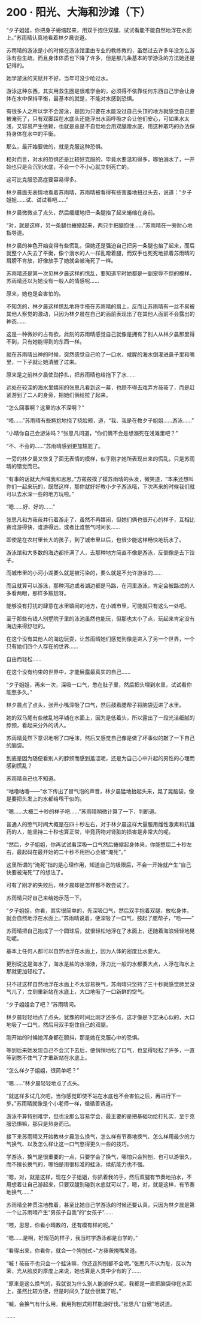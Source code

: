 # 200 · 阳光、大海和沙滩（下）

“夕子姐姐，你把身子蜷缩起来，用双手抱住双腿，试试看能不能自然地浮在水面上。”苏雨晴认真地看着林夕晨说道。

苏雨晴的游泳是小的时候在游泳馆里由专业的教练教的，虽然过去许多年没怎么游泳有些生疏，而且身体体质也下降了许多，但是那几条基本的学游泳的方法她还是记得的。

她学游泳的天赋并不好，当年可没少呛过水。

游泳这种东西，其实用救生圈是很难学会的，必须得不依靠任何东西自己学会让身体在水中保持平衡，最基本的就是，不能对水感到恐惧。

有很多人之所以学不会游泳，是因为只要在水能没过自己头顶的地方就感觉自己要被淹死了，只有双脚踩在水底头还能浮出水面呼吸才会让他们安心，可如果水太浅，又容易产生依赖，也就是总是不自觉地会用双腿蹬水底，用这种取巧的办法保持身体在水中的平衡。

那么，最开始要做的，就是克服这种恐惧。

相对而言，对水的恐惧还是比较好克服的，毕竟水要温和得多，哪怕溺水了，一开始也只是会沉到水底，不会一个不小心就立刻死亡的。

这可比克服恐高症要容易得多。

林夕晨面无表情地看着苏雨晴，苏雨晴被看得有些害羞地扭过头去，说道：“夕子姐姐……试、试试看吧……”

林夕晨微微点了点头，然后缓缓地把一条腿抬了起来蜷缩在身前。

“对，就是这样，另一条腿也蜷缩起来，两只手把腿抱住……”苏雨晴在一旁耐心地指导道。

林夕晨的神色开始变得有些慌乱，但她还是强迫自己把另一条腿也抬了起来，而后就整个人失去了平衡，像个溺水的人一样乱蹬着腿，而双手也死死地抓着苏雨晴的肩膀不肯放，好像放手了她就会被淹死了一样。

苏雨晴还是第一次见林夕晨这样的慌乱，要知道平时她都是一副宠辱不惊的模样，苏雨晴还以为她没有一般人的情感呢……

原来，她也是会害怕的。

不知怎的，林夕晨这样慌乱地将手搭在苏雨晴的肩上，反而让苏雨晴有一丝不易被其他人察觉的激动，只因为林夕晨在自己的面前表现出了在其他人面前不会露出的神态……

这是一种微妙的占有欲，此刻的苏雨晴感觉自己就像是拥有了别人从林夕晨那里得不到，只有她能得到的东西一样。

就在苏雨晴出神的时候，突然感觉自己呛了一口水，咸腥的海水倒灌进鼻子里和嘴里，一下子就让她清醒了过来。

原来是之前林夕晨使劲挣扎，把苏雨晴也给拖下了水……

远处在较深的海水里嬉闹的张思凡看到这一幕，也顾不得去戏弄方莜莜了，而是赶紧游到了二人的身旁，把她们俩给拉了起来。

“怎么回事啊？这里的水不深啊？”

“唔……”苏雨晴有些尴尬地挠了挠脸颊，道，“我、我是在教夕子姐姐……游泳……”

“小晴你自己会游泳吗？”张思凡问道，“你们俩不会是想溺死在浅滩里吧？”

“不、不会的……”苏雨晴感到更加尴尬了。

一旁的林夕晨又恢复了面无表情的模样，似乎刚才她所表现出来的慌乱，只是苏雨晴的错觉而已。

“有事的话就大声喊我和思思。”方莜莜摸了摸苏雨晴的头发，微笑道，“本来还想叫你们一起来玩的，既然这样，那你就好好教小夕子游泳哦，下次再来的时候我们就可以去水深一些的地方玩啦。”

“嗯……好、好的……”

张思凡和方莜莜并行着游走了，虽然不再嬉闹，但她们俩也很开心的样子，互相比赛谁游得快，谁游得远，或者比谁憋气时间长……

即使是在农村里长大的孩子，到了城市里以后，也很少能这样畅快地玩水了。

游泳馆和大多数的海边都挤满了人，去那种地方简直不像是游泳，反倒像是去下饺子。

而城市里的小河小湖要么就是被污染的，要么就是不允许游泳的……

而且就算可以游泳，那种河边或者湖边都是马路，在河里游泳，肯定会被路过的人多看两眼，那样多尴尬呀。

能够没有打扰的肆意在水里嬉闹的地方，在小城市里，可能就只有这么一处吧。

至于那些有钱人别墅院子里的泳池虽然也能玩，但那也太小了点，玩起来肯定没有海边来得舒坦的。

在这个没有其他人的海边玩耍，让苏雨晴她们感觉到像是进入了另一个世界，一个只有她们四个人存在的世界……

自由而轻松……

在这个没有约束的世界中，才能展露最真实的自己……

“夕子姐姐，再来一次，深吸一口气，憋在肚子里，然后把头埋到水里，试试看你能憋多久。”

林夕晨点了点头，张开小嘴深吸了口气，然后鼓着腮帮子将脑袋迈进了水里。

她的双马尾有些散乱地平铺在水面上，因为是低着头，所以露出了一段光洁细腻的脖颈，看起来分外的诱人。

苏雨晴竟然下意识地咽了口唾沫，然后又感觉自己像是做了坏事似的敲了一下自己的脑袋。

到底是因为随便看别人的脖颈而感到羞涩呢，还是为自己心中升起的男性的心理而感到慌乱？

苏雨晴自己也不知道。

“咕噜咕噜——”水下传出了冒气泡的声音，林夕晨猛地抬起头来，晃了晃脑袋，像是要把头发上的水都给甩干似的。

“嗯……大概二十秒的样子吧……”苏雨晴稍微计算了一下，判断道。

普通人的憋气时间大概是在四十秒左右，对于林夕晨这样大量服用雌性激素和抗雄药的人，能坚持二十秒也算正常，毕竟药物对肾脏的损害是非常大的呢。

“然后，夕子姐姐，你再试试看深吸一口气然后蜷缩起身体来，你能憋屈二十秒左右，最起码在最开始的二十秒不用担心会被“淹死”。”

这里所谓的“淹死”指的是心理作用，知道自己的极限后，不会一开始就产生“自己快要被淹死”了的想法了。

可有了刚才的失败后，林夕晨却是怎样都不敢尝试了。

苏雨晴只好自己来给她示范一下。

“夕子姐姐，你看，其实很简单的，先深吸口气，然后双手抱着双腿，放松身体，就会自然地浮在水面上。”苏雨晴说着，便深吸了一口气，鼓起了腮帮子，“哈——”

苏雨晴把自己抱成了一个圆球后，就很轻松地浮在了水面上，还随着海浪轻轻地晃动呢。

基本上任何人都可以自然地浮在水面上，因为人体的密度比水要大。

更别说这是海水了，海水是盐的水溶液，浮力比一般的水都要大点，人浮在海水上那就更加轻松了。

只不过这样自然地浮在水面上不太容易换气，苏雨晴只坚持了三十秒就感觉肺里没气儿了，立刻重新站在水底上，大口地吸了一口新鲜的空气。

“夕子姐姐会了吧？”苏雨晴问。

林夕晨轻轻地点了点头，犹豫的时间比刚才还多点，这才像是下定决心似的，大口地吸了一口气，然后用双手抱住自己的双腿。

刚开始的时候她浑身都在颤抖，那是她在克服心中的恐惧。

等到后来她发现自己不会沉下去后，便悄悄地松了口气，也显得轻松了许多，一直等到憋不住气了才重新站在水底上。

“怎么样夕子姐姐，很简单吧？”

“嗯……”林夕晨轻轻地点了点头。

“就这样多试几次吧，当你感觉即使不站在水底也不会害怕之后，再进行下一步。”苏雨晴就像是个小老师一样，循循善诱道。

游泳不算特别难学，但也没那么容易学会，最主要的是把基础功给打扎实，至于克服恐惧嘛，那只是热身而已。

接下来苏雨晴又开始教林夕晨怎么换气，怎么样有节奏地换气、怎么样用最少的力气换气、以及怎么样让这一口气憋得更久一些的技巧。

学游泳，换气是很重要的一点，只要学会了换气，哪怕只会狗刨，也可以游很久，而不擅长换气的，哪怕是用很标准的蛙泳，续航能力也不强。

“嗯，对，就是这样，现在夕子姐姐，你抓着我的手，然后双腿有节奏地拍水，不用想着让自己游起来，只要双腿别碰到水底就可以了，嗯，对，就是这样，有节奏地换气……”

苏雨晴全神贯注地教着，甚至比她自己学游泳的时候还要认真，只因为林夕晨是第一个让苏雨晴产生“男孩子自我”的“女孩子”……

“喂，思思，你看小晴教的，还有模有样的呢。”

“嗯……是啊，好规范的样子，我当时学游泳都是自学的。”

“看得出来，你看你，就会一个狗刨式~”方莜莜掩嘴笑道。

“嘁！莜莜不也只会一个蛙泳嘛，你还连狗刨都不会呢。”张思凡不以为耻，反以为荣，光从脸皮的厚度上来说，她也算是人类中少有的了……

“原来是这么换气的，我就说为什么别人能游好久呢，我都是一直把脑袋仰在水面上，虽然比较方便，但是时间久了就会很累了呢。”

“嘁，会换气有什么用，我用狗刨式照样能游好伐。”张思凡“自傲”地说道。

……
